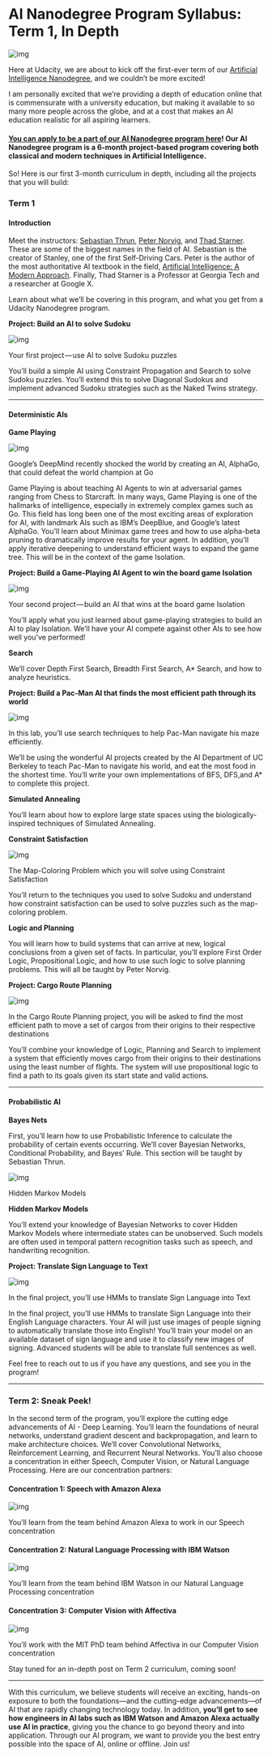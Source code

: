 # AI Nanodegree Program Syllabus: Term 1, In Depth

![img](https://cdn-images-1.medium.com/max/800/1*nhUeHg1rMoeCUZcFYz7_iw.png)

Here at Udacity, we are about to kick off the first-ever term of our [Artificial Intelligence Nanodegree](http://udacity.com/ai), and we couldn’t be more excited!

I am personally excited that we’re providing a depth of education online that is commensurate with a university education, but making it available to so many more people across the globe, and at a cost that makes an AI education realistic for all aspiring learners.

#### [You can apply to be a part of our AI Nanodegree program here](http://udacity.com/ai)! Our AI Nanodegree program is a 6-month project-based program covering both classical and modern techniques in Artificial Intelligence.

So! Here is our first 3-month curriculum in depth, including all the projects that you will build:

### Term 1

#### Introduction

Meet the instructors: [Sebastian Thrun](https://en.wikipedia.org/wiki/Sebastian_Thrun), [Peter Norvig](https://en.wikipedia.org/wiki/Peter_Norvig), and [Thad Starner](https://en.wikipedia.org/wiki/Thad_Starner). These are some of the biggest names in the field of AI. Sebastian is the creator of Stanley, one of the first Self-Driving Cars. Peter is the author of the most authoritative AI textbook in the field, [Artificial Intelligence: A Modern Approach](https://www.amazon.com/Artificial-Intelligence-Modern-Approach-3rd/dp/0136042597). Finally, Thad Starner is a Professor at Georgia Tech and a researcher at Google X.

Learn about what we’ll be covering in this program, and what you get from a Udacity Nanodegree program.

**Project: Build an AI to solve Sudoku**

![img](https://cdn-images-1.medium.com/max/800/1*YgavyxffoOOB5lC4p1p52A.png)

Your first project — use AI to solve Sudoku puzzles

You’ll build a simple AI using Constraint Propagation and Search to solve Sudoku puzzles. You’ll extend this to solve Diagonal Sudokus and implement advanced Sudoku strategies such as the Naked Twins strategy.

------

#### Deterministic AIs

**Game Playing**

![img](https://cdn-images-1.medium.com/max/800/1*ymRKh-15luCpS19OYzWg5g.png)

Google’s DeepMind recently shocked the world by creating an AI, AlphaGo, that could defeat the world champion at Go

Game Playing is about teaching AI Agents to win at adversarial games ranging from Chess to Starcraft. In many ways, Game Playing is one of the hallmarks of intelligence, especially in extremely complex games such as Go. This field has long been one of the most exciting areas of exploration for AI, with landmark AIs such as IBM’s DeepBlue, and Google’s latest AlphaGo. You’ll learn about Minimax game trees and how to use alpha-beta pruning to dramatically improve results for your agent. In addition, you’ll apply iterative deepening to understand efficient ways to expand the game tree. This will be in the context of the game Isolation.

**Project: Build a Game-Playing AI Agent to win the board game Isolation**

![img](https://cdn-images-1.medium.com/max/800/1*diDa7LDI6n6uI3geUs0pvA.png)

Your second project — build an AI that wins at the board game Isolation

You’ll apply what you just learned about game-playing strategies to build an AI to play Isolation. We’ll have your AI compete against other AIs to see how well you’ve performed!

**Search**

We’ll cover Depth First Search, Breadth First Search, A* Search, and how to analyze heuristics.

**Project: Build a Pac-Man AI that finds the most efficient path through its world**

![img](https://cdn-images-1.medium.com/max/800/1*tD2bv-4POBDnHiohEemTlA.gif)

In this lab, you’ll use search techniques to help Pac-Man navigate his maze efficiently.

We’ll be using the wonderful AI projects created by the AI Department of UC Berkeley to teach Pac-Man to navigate his world, and eat the most food in the shortest time. You’ll write your own implementations of BFS, DFS,and A* to complete this project.

**Simulated Annealing**

You’ll learn about how to explore large state spaces using the biologically-inspired techniques of Simulated Annealing.

**Constraint Satisfaction**

![img](https://cdn-images-1.medium.com/max/800/1*3nLnLMPKi8oa17qC_mgyOw.png)

The Map-Coloring Problem which you will solve using Constraint Satisfaction

You’ll return to the techniques you used to solve Sudoku and understand how constraint satisfaction can be used to solve puzzles such as the map-coloring problem.

**Logic and Planning**

You will learn how to build systems that can arrive at new, logical conclusions from a given set of facts. In particular, you’ll explore First Order Logic, Propositional Logic, and how to use such logic to solve planning problems. This will all be taught by Peter Norvig.

**Project: Cargo Route Planning**

![img](https://cdn-images-1.medium.com/max/800/1*t8PnbwI1lX7LIt2h49uEiw.png)

In the Cargo Route Planning project, you will be asked to find the most efficient path to move a set of cargos from their origins to their respective destinations

You’ll combine your knowledge of Logic, Planning and Search to implement a system that efficiently moves cargo from their origins to their destinations using the least number of flights. The system will use propositional logic to find a path to its goals given its start state and valid actions.

------

#### Probabilistic AI

**Bayes Nets**

First, you’ll learn how to use Probabilistic Inference to calculate the probability of certain events occurring. We’ll cover Bayesian Networks, Conditional Probability, and Bayes’ Rule. This section will be taught by Sebastian Thrun.

![img](https://cdn-images-1.medium.com/max/800/1*LA1BgED8ujTEUe8A1kGOsg.png)

Hidden Markov Models

**Hidden Markov Models**

You’ll extend your knowledge of Bayesian Networks to cover Hidden Markov Models where intermediate states can be unobserved. Such models are often used in temporal pattern recognition tasks such as speech, and handwriting recognition.

**Project: Translate Sign Language to Text**

![img](https://cdn-images-1.medium.com/max/800/1*Vc5XpcfCS33vmrBaDbiCSA.png)

In the final project, you’ll use HMMs to translate Sign Language into Text

In the final project, you’ll use HMMs to translate Sign Language into their English Language characters. Your AI will just use images of people signing to automatically translate those into English! You’ll train your model on an available dataset of sign language and use it to classify new images of signing. Advanced students will be able to translate full sentences as well.

Feel free to reach out to us if you have any questions, and see you in the program!

------

### Term 2: Sneak Peek!

In the second term of the program, you’ll explore the cutting edge advancements of AI - Deep Learning. You’ll learn the foundations of neural networks, understand gradient descent and backpropagation, and learn to make architecture choices. We’ll cover Convolutional Networks, Reinforcement Learning, and Recurrent Neural Networks. You’ll also choose a concentration in either Speech, Computer Vision, or Natural Language Processing. Here are our concentration partners:

#### Concentration 1: Speech with Amazon Alexa

![img](https://cdn-images-1.medium.com/max/800/1*GP1HbWrXTlZObhLKL7Ww9w.png)

You’ll learn from the team behind Amazon Alexa to work in our Speech concentration

#### Concentration 2: Natural Language Processing with IBM Watson

![img](https://cdn-images-1.medium.com/max/800/1*rF9zkca1rFYfqJfnBgGiuA.png)

You’ll learn from the team behind IBM Watson in our Natural Language Processing concentration

#### Concentration 3: Computer Vision with Affectiva

![img](https://cdn-images-1.medium.com/max/800/1*CgTu0XRrhDCXhrcleTrgeQ.png)

You’ll work with the MIT PhD team behind Affectiva in our Computer Vision concentration

Stay tuned for an in-depth post on Term 2 curriculum, coming soon!

------

With this curriculum, we believe students will receive an exciting, hands-on exposure to both the foundations—and the cutting-edge advancements—of AI that are rapidly changing technology today. In addition, **you’ll get to see how engineers in AI labs such as IBM Watson and Amazon Alexa actually use AI in practice**, giving you the chance to go beyond theory and into application. Through our AI program, we want to provide you the best entry possible into the space of AI, online or offline. Join us!